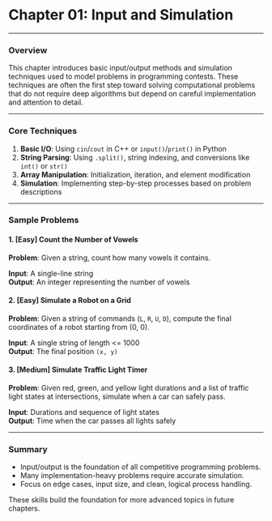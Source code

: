 # Chapter 01: Input and Simulation

---

### Overview

This chapter introduces basic input/output methods and simulation techniques used to model problems in programming contests. These techniques are often the first step toward solving computational problems that do not require deep algorithms but depend on careful implementation and attention to detail.

---

### Core Techniques

1. **Basic I/O**: Using `cin`/`cout` in C++ or `input()`/`print()` in Python
2. **String Parsing**: Using `.split()`, string indexing, and conversions like `int()` or `str()`
3. **Array Manipulation**: Initialization, iteration, and element modification
4. **Simulation**: Implementing step-by-step processes based on problem descriptions

---

### Sample Problems

#### 1. [Easy] Count the Number of Vowels

**Problem**: Given a string, count how many vowels it contains.

**Input**: A single-line string  
**Output**: An integer representing the number of vowels

#### 2. [Easy] Simulate a Robot on a Grid

**Problem**: Given a string of commands (`L`, `R`, `U`, `D`), compute the final coordinates of a robot starting from (0, 0).

**Input**: A single string of length <= 1000  
**Output**: The final position `(x, y)`

#### 3. [Medium] Simulate Traffic Light Timer

**Problem**: Given red, green, and yellow light durations and a list of traffic light states at intersections, simulate when a car can safely pass.

**Input**: Durations and sequence of light states  
**Output**: Time when the car passes all lights safely

---

### Summary

- Input/output is the foundation of all competitive programming problems.
- Many implementation-heavy problems require accurate simulation.
- Focus on edge cases, input size, and clean, logical process handling.

These skills build the foundation for more advanced topics in future chapters.
